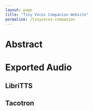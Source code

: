 ```yaml
---
layout: page
title: "Tiny Vocos Companion Website"
permalink: /tinyvocos-companion
---
```


# Abstract

# Exported Audio

## LibriTTS

## Tacotron

